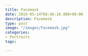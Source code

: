 ```yaml
---
title: Facemask
date: 2019-05-14T08:46:10.000+00:00
description: Facemask
type: post
image: "/images/facemask.jpg"
categories:
- Portraits
tags: 

---
```

